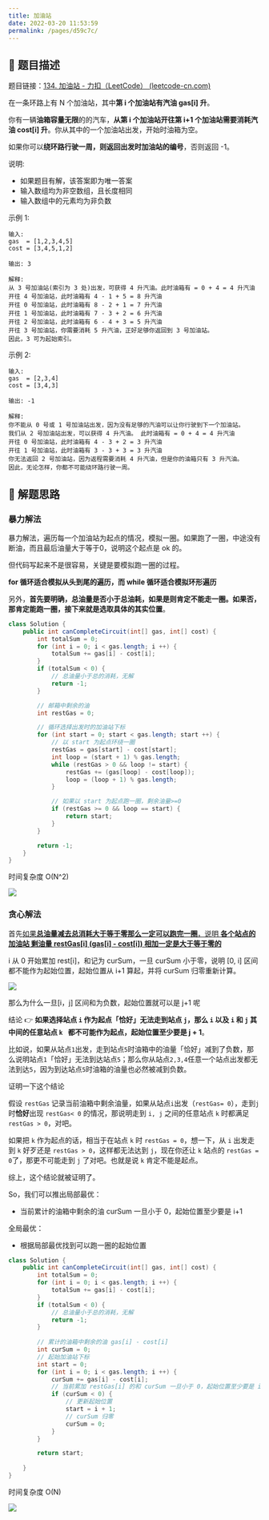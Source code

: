 ```yaml
---
title: 加油站
date: 2022-03-20 11:53:59
permalink: /pages/d59c7c/
---
```


## 📃 题目描述

题目链接：[134. 加油站 - 力扣（LeetCode） (leetcode-cn.com)](https://leetcode-cn.com/problems/gas-station/)

在一条环路上有 N 个加油站，其中**第 i 个加油站有汽油 gas[i] 升**。

你有一辆**油箱容量无限**的的汽车，**从第 i 个加油站开往第 i+1 个加油站需要消耗汽油 cost[i] 升**。你从其中的一个加油站出发，开始时油箱为空。

如果你可以**绕环路行驶一周，则返回出发时加油站的编号**，否则返回 -1。

说明: 

- 如果题目有解，该答案即为唯一答案
- 输入数组均为非空数组，且长度相同
- 输入数组中的元素均为非负数

示例 1:

```
输入: 
gas  = [1,2,3,4,5]
cost = [3,4,5,1,2]

输出: 3

解释:
从 3 号加油站(索引为 3 处)出发，可获得 4 升汽油。此时油箱有 = 0 + 4 = 4 升汽油
开往 4 号加油站，此时油箱有 4 - 1 + 5 = 8 升汽油
开往 0 号加油站，此时油箱有 8 - 2 + 1 = 7 升汽油
开往 1 号加油站，此时油箱有 7 - 3 + 2 = 6 升汽油
开往 2 号加油站，此时油箱有 6 - 4 + 3 = 5 升汽油
开往 3 号加油站，你需要消耗 5 升汽油，正好足够你返回到 3 号加油站。
因此，3 可为起始索引。
```

示例 2:

```
输入: 
gas  = [2,3,4]
cost = [3,4,3]

输出: -1

解释:
你不能从 0 号或 1 号加油站出发，因为没有足够的汽油可以让你行驶到下一个加油站。
我们从 2 号加油站出发，可以获得 4 升汽油。 此时油箱有 = 0 + 4 = 4 升汽油
开往 0 号加油站，此时油箱有 4 - 3 + 2 = 3 升汽油
开往 1 号加油站，此时油箱有 3 - 3 + 3 = 3 升汽油
你无法返回 2 号加油站，因为返程需要消耗 4 升汽油，但是你的油箱只有 3 升汽油。
因此，无论怎样，你都不可能绕环路行驶一周。
```

## 🔔 解题思路

### 暴力解法

暴力解法，遍历每一个加油站为起点的情况，模拟一圈。如果跑了一圈，中途没有断油，而且最后油量大于等于0，说明这个起点是 ok 的。

但代码写起来不是很容易，关键是要模拟跑一圈的过程。

**for 循环适合模拟从头到尾的遍历，而 while 循环适合模拟环形遍历**

另外，**首先要明确，总油量是否小于总油耗，如果是则肯定不能走一圈。如果否，那肯定能跑一圈，接下来就是选取具体的其实位置**。


```java
class Solution {
    public int canCompleteCircuit(int[] gas, int[] cost) {
        int totalSum = 0;
        for (int i = 0; i < gas.length; i ++) {
            totalSum += gas[i] - cost[i];
        }
        if (totalSum < 0) {
            // 总油量小于总的消耗，无解
            return -1;
        }

        // 邮箱中剩余的油
        int restGas = 0;

        // 循环选择出发时的加油站下标
        for (int start = 0; start < gas.length; start ++) {
            // 以 start 为起点环绕一圈
            restGas = gas[start] - cost[start];
            int loop = (start + 1) % gas.length;
            while (restGas > 0 && loop != start) {
                restGas += (gas[loop] - cost[loop]);
                loop = (loop + 1) % gas.length;
            }

            // 如果以 start 为起点跑一圈，剩余油量>=0
            if (restGas >= 0 && loop == start) {
                return start;
            }
        }

        return -1;
    }
}
```

时间复杂度 O(N^2)

![](https://gitee.com/veal98/images/raw/master/img/20220111210755.png)

### 贪心解法

首先<u>如果**总油量减去总消耗大于等于零那么一定可以跑完一圈**，说明 **各个站点的加油站 剩油量 restGas[i] (gas[i] - cost[i]) 相加一定是大于等于零的**</u>

i 从 0 开始累加 rest[i]，和记为 curSum，一旦 curSum 小于零，说明 [0, i] 区间都不能作为起始位置，起始位置从 i+1 算起，并将 curSum 归零重新计算。

![](https://gitee.com/veal98/images/raw/master/img/20220216101143.png)

那么为什么一旦[i，j] 区间和为负数，起始位置就可以是 j+1 呢

结论 👉 **如果选择站点 `i` 作为起点「恰好」无法走到站点 `j`，那么 `i` 以及 `i` 和 `j` 其中间的任意站点 `k ` 都不可能作为起点，起始位置至少要是 j + 1**。

比如说，如果从站点`1`出发，走到站点`5`时油箱中的油量「恰好」减到了负数，那么说明站点`1`「恰好」无法到达站点`5`；那么你从站点`2,3,4`任意一个站点出发都无法到达`5`，因为到达站点`5`时油箱的油量也必然被减到负数。

证明一下这个结论

假设 `restGas` 记录当前油箱中剩余油量，如果从站点`i`出发（`restGas= 0`），走到`j`时**恰好**出现 `restGas< 0` 的情况，那说明走到 `i, j` 之间的任意站点 `k` 时都满足 `restGas > 0`，对吧。

如果把 `k` 作为起点的话，相当于在站点 `k` 时 `restGas = 0`，想一下，从 `i` 出发走到 `k` 好歹还是 `restGas > 0`，这样都无法达到 `j`，现在你还让 `k` 站点的 `restGas = 0`了，那更不可能走到 `j` 了对吧。也就是说 `k` 肯定不能是起点。

综上，这个结论就被证明了。



So，我们可以推出局部最优：

- 当前累计的油箱中剩余的油 curSum 一旦小于 0，起始位置至少要是 i+1

全局最优：

- 根据局部最优找到可以跑一圈的起始位置

```java
class Solution {
    public int canCompleteCircuit(int[] gas, int[] cost) {
        int totalSum = 0;
        for (int i = 0; i < gas.length; i ++) {
            totalSum += gas[i] - cost[i];
        }
        if (totalSum < 0) {
            // 总油量小于总的消耗，无解
            return -1;
        }
        
        // 累计的油箱中剩余的油 gas[i] - cost[i]
        int curSum = 0;
        // 起始加油站下标
        int start = 0;
        for (int i = 0; i < gas.length; i ++) {
            curSum += gas[i] - cost[i];
            // 当前累加 restGas[i] 的和 curSum 一旦小于 0，起始位置至少要是 i+1
            if (curSum < 0) {
                // 更新起始位置
                start = i + 1;
                // curSum 归零
                curSum = 0;
            }
        }

        return start;
        
    }
}
```

时间复杂度 O(N)

![](https://gitee.com/veal98/images/raw/master/img/20220111213850.png)



